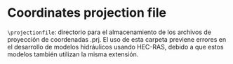 # Coordinates projection file 

`\projectionfile`: directorio para el almacenamiento de los archivos de proyección de coordenadas .prj. El uso de esta carpeta previene errores en el desarrollo de modelos hidráulicos usando HEC-RAS, debido a que estos modelos también utilizan la misma extensión.